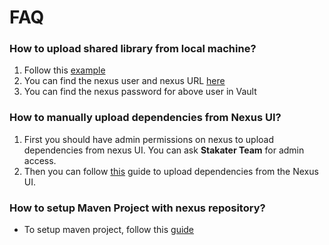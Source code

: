 # FAQ

### How to upload shared library from local machine?

1. Follow this [example](https://github.com/stakater-lab/java-utility-jar-test)
2. You can find the nexus user and nexus URL [here](./04-routes.md)
3. You can find the nexus password for above user in Vault

### How to manually upload dependencies from Nexus UI?

1. First you should have admin permissions on nexus to upload dependencies from nexus UI. You can ask **Stakater Team** for admin access. 
2. Then you can follow [this](https://help.sonatype.com/repomanager3/user-interface/uploading-components) guide to upload dependencies from the Nexus UI.

### How to setup Maven Project with nexus repository?
- To setup maven project, follow this [guide](./07-maven-setup.md)
